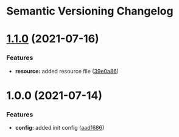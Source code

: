 # Semantic Versioning Changelog

# [1.1.0](https://github.com/ankurshaswat/test/compare/v1.0.0...v1.1.0) (2021-07-16)


### Features

* **resource:** added resource file ([39e0a86](https://github.com/ankurshaswat/test/commit/39e0a8676fc659a2f7ba316935b4643be00be909))

# 1.0.0 (2021-07-14)


### Features

* **config:** added init config ([aadf686](https://github.com/ankurshaswat/test/commit/aadf6864747ad9ea42607a24182d4eb6718f7546))
